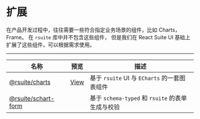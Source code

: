 # 扩展


在产品开发过程中，往往需要一些符合指定业务场景的组件，比如 Charts，Frame。 在 `rsuite` 库中并不包含这些组件， 但是我们在 React Suite UI 基础上扩展了这些组件，可以根据需求使用。

---

| 名称                               | 预览                | 描述                                             |
| ---------------------------------- | ------------------- | ------------------------------------------------ |
| [@rsuite/charts][charts]           | [View][charts-docs] | 基于 `rsuite` UI 与 `ECharts` 的一套图表组件     |
| [@rsuite/schart-form][schart-form] |                     | 基于 `schema-typed` 和 `rsuite` 的表单生成与校验 |




[schart-form]:https://github.com/rsuite/schema-form
[charts]: https://github.com/rsuite/charts
[charts-docs]: https://charts.rsuitejs.com/
